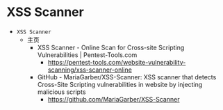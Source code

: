 # XSS Scanner

* `XSS Scanner`
  * 主页
    * XSS Scanner - Online Scan for Cross-site Scripting Vulnerabilities | Pentest-Tools.com
      * https://pentest-tools.com/website-vulnerability-scanning/xss-scanner-online
    * GitHub - MariaGarber/XSS-Scanner: XSS scanner that detects Cross-Site Scripting vulnerabilities in website by injecting malicious scripts
      * https://github.com/MariaGarber/XSS-Scanner
